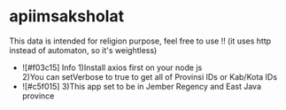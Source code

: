 # apiimsaksholat
This data is intended for religion purpose, feel free to use !! (it uses http instead of automaton, so it's weightless)
- ![#f03c15] Info
1)Install axios first on your node js<br>
2)You can setVerbose to true to get all of Provinsi IDs or Kab/Kota IDs<br>
- ![#c5f015]
3)This app set to be in Jember Regency and East Java province